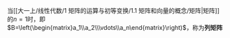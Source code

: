 当[[大一上/线性代数/1 矩阵的运算与初等变换/1.1 矩阵和向量的概念/矩阵|矩阵]]的$n=1$时，即$B=\left(\begin{matrix}a_1\\a_2\\\vdots\\a_n\end{matrix}\right)$，称为**列矩阵**